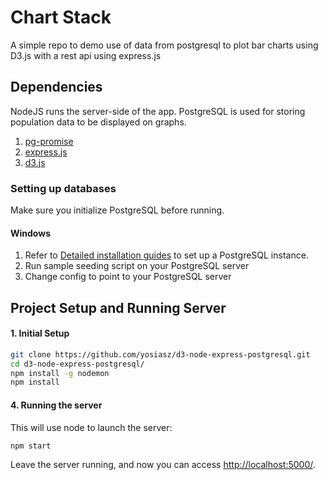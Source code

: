# Chart Stack
A simple repo to demo use of data from postgresql to plot
bar charts using D3.js with a rest api using express.js

## Dependencies
NodeJS runs the server-side of the app. PostgreSQL is used for storing population data to be displayed on graphs.
1. [pg-promise](https://www.npmjs.com/package/pg-promise)
2. [express.js](https://www.npmjs.com/package/express)
3. [d3.js](https://www.npmjs.com/package/d3)

### Setting up databases
Make sure you initialize PostgreSQL before running. 

#### Windows

1. Refer to [Detailed installation guides](https://wiki.postgresql.org/wiki/Detailed_installation_guides) to set up a PostgreSQL instance.
2. Run sample seeding script on your PostgreSQL server
3. Change config to point to your PostgreSQL server

## Project Setup and Running Server
#### 1. Initial Setup
```bash
git clone https://github.com/yosiasz/d3-node-express-postgresql.git
cd d3-node-express-postgresql/
npm install -g nodemon
npm install
```

#### 4. Running the server
This will use node to launch the server:
```bash
npm start
```

Leave the server running, and now you can access [http://localhost:5000/](http://localhost:5000/).
